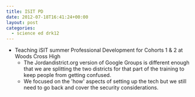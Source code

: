 ```yaml
---
title: ISIT PD
date: 2012-07-18T16:41:24+00:00
layout: post
categories:
  - science ed drk12
---
```

  * Teaching iSIT summer Professional Development for Cohorts 1 & 2 at Woods Cross High
      * The Jordandistrict.org version of Google Groups is different enough that we are splitting the two districts for that part of the training to keep people from getting confused.
      * We focused on the 'how' aspects of setting up the tech but we still need to go back and cover the security considerations.
